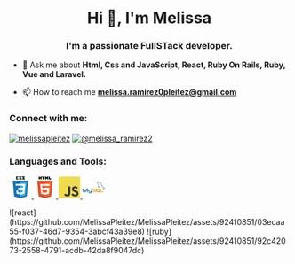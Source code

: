 <h1 align="center">Hi 👋, I'm Melissa</h1>
<h3 align="center">I'm a passionate FullSTack developer.</h3>

- 💬 Ask me about **Html, Css and JavaScript, React, Ruby On Rails, Ruby, Vue and Laravel.**

- 📫 How to reach me **melissa.ramirez0pleitez@gmail.com**

<h3 align="left">Connect with me:</h3>
<p align="left">
<a href="https://linkedin.com/in/melissapleitez" target="blank"><img align="center" src="https://raw.githubusercontent.com/rahuldkjain/github-profile-readme-generator/master/src/images/icons/Social/linked-in-alt.svg" alt="melissapleitez" height="30" width="40" /></a>
<a href="https://www.hackerrank.com/@melissa_ramirez2" target="blank"><img align="center" src="https://raw.githubusercontent.com/rahuldkjain/github-profile-readme-generator/master/src/images/icons/Social/hackerrank.svg" alt="@melissa_ramirez2" height="30" width="40" /></a>
</p>

<h3 align="left">Languages and Tools:</h3>
<p align="left"> <a href="https://www.w3schools.com/css/" target="_blank" rel="noreferrer"> <img src="https://raw.githubusercontent.com/devicons/devicon/master/icons/css3/css3-original-wordmark.svg" alt="css3" width="40" height="40"/> </a> <a href="https://www.w3.org/html/" target="_blank" rel="noreferrer"> <img src="https://raw.githubusercontent.com/devicons/devicon/master/icons/html5/html5-original-wordmark.svg" alt="html5" width="40" height="40"/> </a> <a href="https://developer.mozilla.org/en-US/docs/Web/JavaScript" target="_blank" rel="noreferrer"> <img src="https://raw.githubusercontent.com/devicons/devicon/master/icons/javascript/javascript-original.svg" alt="javascript" width="40" height="40"/> </a> <a href="https://www.mysql.com/" target="_blank" rel="noreferrer"> <img src="https://raw.githubusercontent.com/devicons/devicon/master/icons/mysql/mysql-original-wordmark.svg" alt="mysql" width="40" height="40"/> </a> </p>
![react](https://github.com/MelissaPleitez/MelissaPleitez/assets/92410851/03ecaa55-f037-46d7-9354-3abcf43a39e8)
![ruby](https://github.com/MelissaPleitez/MelissaPleitez/assets/92410851/92c42073-2558-4791-acdb-42da8f9047dc)
